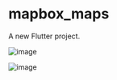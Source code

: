 # mapbox_maps

A new Flutter project.

![image](https://user-images.githubusercontent.com/44181725/230241049-37f5fc6c-f1ef-4b5d-ac8d-44edfd35dff0.png)

![image](https://user-images.githubusercontent.com/44181725/230241062-cf4c9d4b-f904-4260-bd0e-94e113e5fb0c.png)
